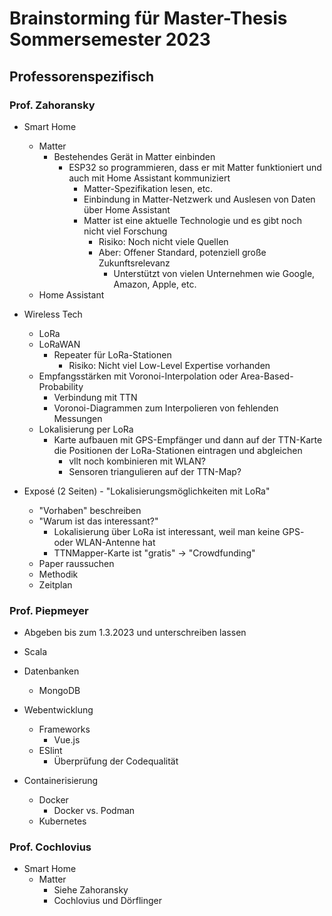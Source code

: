 # Brainstorming für Master-Thesis Sommersemester 2023

## Professorenspezifisch

### Prof. Zahoransky

- Smart Home
  - Matter
    - Bestehendes Gerät in Matter einbinden
      - ESP32 so programmieren, dass er mit Matter funktioniert und auch mit Home Assistant kommuniziert
        - Matter-Spezifikation lesen, etc.
        - Einbindung in Matter-Netzwerk und Auslesen von Daten über Home Assistant
        - Matter ist eine aktuelle Technologie und es gibt noch nicht viel Forschung
          - Risiko: Noch nicht viele Quellen
          - Aber: Offener Standard, potenziell große Zukunftsrelevanz
            - Unterstützt von vielen Unternehmen wie Google, Amazon, Apple, etc.
  - Home Assistant

- Wireless Tech
  - LoRa
  - LoRaWAN
    - Repeater für LoRa-Stationen
      - Risiko: Nicht viel Low-Level Expertise vorhanden
  - Empfangsstärken mit Voronoi-Interpolation oder Area-Based-Probability
    - Verbindung mit TTN
    - Voronoi-Diagrammen zum Interpolieren von fehlenden Messungen
  - Lokalisierung per LoRa
    - Karte aufbauen mit GPS-Empfänger und dann auf der TTN-Karte die Positionen der LoRa-Stationen eintragen und abgleichen
      - vllt noch kombinieren mit WLAN?
      - Sensoren triangulieren auf der TTN-Map?

- Exposé (2 Seiten) - "Lokalisierungsmöglichkeiten mit LoRa"
  - "Vorhaben" beschreiben
  - "Warum ist das interessant?"
    - Lokalisierung über LoRa ist interessant, weil man keine GPS- oder WLAN-Antenne hat
    - TTNMapper-Karte ist "gratis" -> "Crowdfunding"
  - Paper raussuchen
  - Methodik
  - Zeitplan

### Prof. Piepmeyer

- Abgeben bis zum 1.3.2023 und unterschreiben lassen

- Scala

- Datenbanken
  - MongoDB

- Webentwicklung
  - Frameworks
    - Vue.js
  - ESlint
    - Überprüfung der Codequalität

- Containerisierung
  - Docker
    - Docker vs. Podman
  - Kubernetes

### Prof. Cochlovius

- Smart Home
  - Matter
    - Siehe Zahoransky
    - Cochlovius und Dörflinger
